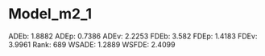 # Model_m2_1

ADEb: 1.8882
ADEp: 0.7386
ADEv: 2.2253
FDEb: 3.582
FDEp: 1.4183
FDEv: 3.9961
Rank: 689
WSADE: 1.2889
WSFDE: 2.4099